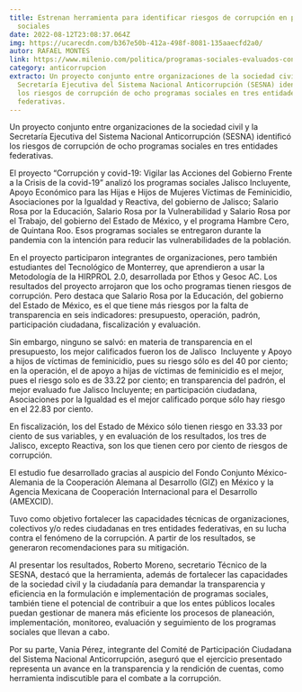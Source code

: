 ```yaml
---
title: Estrenan herramienta para identificar riesgos de corrupción en programas
  sociales
date: 2022-08-12T23:08:37.064Z
img: https://ucarecdn.com/b367e50b-412a-498f-8081-135aaecfd2a0/
autor: RAFAEL MONTES
link: https://www.milenio.com/politica/programas-sociales-evaluados-contra-corrupcion
category: anticorrupcion
extracto: Un proyecto conjunto entre organizaciones de la sociedad civil y la
  Secretaría Ejecutiva del Sistema Nacional Anticorrupción (SESNA) identificó
  los riesgos de corrupción de ocho programas sociales en tres entidades
  federativas.
---
```

Un proyecto conjunto entre organizaciones de la sociedad civil y la Secretaría Ejecutiva del Sistema Nacional Anticorrupción (SESNA) identificó los riesgos de corrupción de ocho programas sociales en tres entidades federativas.

El proyecto “Corrupción y covid-19: Vigilar las Acciones del Gobierno Frente a la Crisis de la covid-19” analizó los programas sociales Jalisco Incluyente, Apoyo Económico para las Hijas e Hijos de Mujeres Víctimas de Feminicidio, Asociaciones por la Igualdad y Reactiva, del gobierno de Jalisco; Salario Rosa por la Educación, Salario Rosa por la Vulnerabilidad y Salario Rosa por el Trabajo, del gobierno del Estado de México, y el programa Hambre Cero, de Quintana Roo. Esos programas sociales se entregaron durante la pandemia con la intención para reducir las vulnerabilidades de la población.

En el proyecto participaron integrantes de organizaciones, pero también estudiantes del Tecnológico de Monterrey, que aprendieron a usar la Metodología de la HIRPROL 2.0, desarrollada por Ethos y Gesoc AC. Los resultados del proyecto arrojaron que los ocho programas tienen riesgos de corrupción. Pero destaca que Salario Rosa por la Educación, del gobierno del Estado de México, es el que tiene más riesgos por la falta de transparencia en seis indicadores: presupuesto, operación, padrón, participación ciudadana, fiscalización y evaluación.

Sin embargo, ninguno se salvó: en materia de transparencia en el presupuesto, los mejor calificados fueron los de Jalisco  Incluyente y Apoyo a hijos de víctimas de feminicidio, pues su riesgo sólo es del 40 por ciento; en la operación, el de apoyo a hijas de víctimas de feminicidio es el mejor, pues el riesgo solo es de 33.22 por ciento; en transparencia del padrón, el mejor evaluado fue Jalisco Incluyente; en participación ciudadana, Asociaciones por la Igualdad es el mejor calificado porque sólo hay riesgo en el 22.83 por ciento.

En fiscalización, los del Estado de México sólo tienen riesgo en 33.33 por ciento de sus variables, y en evaluación de los resultados, los tres de Jalisco, excepto Reactiva, son los que tienen cero por ciento de riesgos de corrupción.

El estudio fue desarrollado gracias al auspicio del Fondo Conjunto México-Alemania de la Cooperación Alemana al Desarrollo (GIZ) en México y la Agencia Mexicana de Cooperación Internacional para el Desarrollo (AMEXCID).

Tuvo como objetivo fortalecer las capacidades técnicas de organizaciones, colectivos y/o redes ciudadanas en tres entidades federativas, en su lucha contra el fenómeno de la corrupción. A partir de los resultados, se generaron recomendaciones para su mitigación.

Al presentar los resultados, Roberto Moreno, secretario Técnico de la SESNA, destacó que la herramienta, además de fortalecer las capacidades de la sociedad civil y la ciudadanía para demandar la transparencia y eficiencia en la formulación e implementación de programas sociales, también tiene el potencial de contribuir a que los entes públicos locales puedan gestionar de manera más eficiente los procesos de planeación, implementación, monitoreo, evaluación y seguimiento de los programas sociales que llevan a cabo.

Por su parte, Vania Pérez, integrante del Comité de Participación Ciudadana del Sistema Nacional Anticorrupción, aseguró que el ejercicio presentado representa un avance en la transparencia y la rendición de cuentas, como herramienta indiscutible para el combate a la corrupción.
